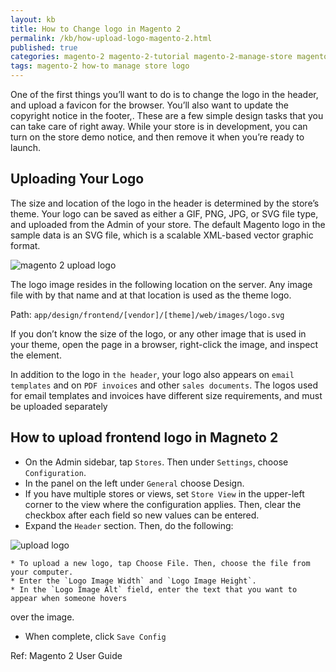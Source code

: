 ```yaml
---
layout: kb
title: How to Change logo in Magento 2
permalink: /kb/how-upload-logo-magento-2.html
published: true
categories: magento-2 magento-2-tutorial magento-2-manage-store magento-2-user-guide
tags: magento-2 how-to manage store logo
---
```



One of the first things you’ll want to do is to change the logo in the header, and upload a
favicon for the browser. You’ll also want to update the copyright notice in the footer,.
These are a few simple design tasks that you can take care of right away. While your store
is in development, you can turn on the store demo notice, and then remove it when you’re
ready to launch.



## Uploading Your Logo

The size and location of the logo in the header is determined by the store’s theme. Your logo can be saved as either a GIF, PNG, JPG, or SVG file type, and uploaded from the Admin of your store. The default Magento logo in the sample data is an SVG file, which is a scalable XML-based vector graphic format.

![magento 2 upload logo](https://lh5.googleusercontent.com/F82X7Z8sEpG4Oz_WLvtVSJesPzIf4kAJCISXuifsUyS4gdLBvWX3ac8ej6sUbb9IYn0eN3u14WnlT8ppSanAmfIMwjtRDUyEGarZgtPwZc1VJjgf3D_yhniylYAXwDWRgoTGwRiV)

The logo image resides in the following location on the server. Any image file with by that
name and at that location is used as the theme logo.

Path: `app/design/frontend/[vendor]/[theme]/web/images/logo.svg`


If you don’t know the size of the logo, or any other image that is used in your theme, open the
page in a browser, right-click the image, and inspect the element.


In addition to the logo in `the header`, your logo also appears on `email templates` and on `PDF invoices` and other `sales documents`. The logos used for email templates and invoices have different size requirements, and must be uploaded separately

## How to upload frontend logo in Magneto 2

* On the Admin sidebar, tap `Stores`. Then under `Settings`, choose `Configuration`.
* In the panel on the left under `General` choose Design.
* If you have multiple stores or views, set `Store View` in the upper-left corner to the view where
the configuration applies. Then, clear the checkbox after each field so new values can be
entered.
* Expand the `Header` section. Then, do the following:

![upload logo](https://lh4.googleusercontent.com/xwxKv8hQz-2GNtjT4F7Xt70K8D2bmbb5SAx4yMFt4oRQGSyWt0amQB6CPhVd1UjOBCA3ApZCz47VMIpapKBDqQJMnKf9Wpn9x0kyb8Lipgw-J_w4LaegHNdHNdqmH7DOaPqrDRWl)
	
	* To upload a new logo, tap Choose File. Then, choose the file from your computer.
	* Enter the `Logo Image Width` and `Logo Image Height`.
	* In the `Logo Image Alt` field, enter the text that you want to appear when someone hovers
over the image.

* When complete, click `Save Config`


Ref: Magento 2 User Guide
